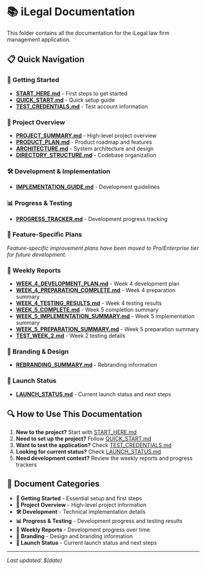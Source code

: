 # 📚 iLegal Documentation

This folder contains all the documentation for the iLegal law firm management application.

## 📋 Quick Navigation

### 🚀 Getting Started
- **[START_HERE.md](./START_HERE.md)** - First steps to get started
- **[QUICK_START.md](./QUICK_START.md)** - Quick setup guide
- **[TEST_CREDENTIALS.md](./TEST_CREDENTIALS.md)** - Test account information

### 📖 Project Overview
- **[PROJECT_SUMMARY.md](./PROJECT_SUMMARY.md)** - High-level project overview
- **[PRODUCT_PLAN.md](./PRODUCT_PLAN.md)** - Product roadmap and features
- **[ARCHITECTURE.md](./ARCHITECTURE.md)** - System architecture and design
- **[DIRECTORY_STRUCTURE.md](./DIRECTORY_STRUCTURE.md)** - Codebase organization

### 🛠️ Development & Implementation
- **[IMPLEMENTATION_GUIDE.md](./IMPLEMENTATION_GUIDE.md)** - Development guidelines

### 📊 Progress & Testing
- **[PROGRESS_TRACKER.md](./PROGRESS_TRACKER.md)** - Development progress tracking

### 🎯 Feature-Specific Plans
*Feature-specific improvement plans have been moved to Pro/Enterprise tier for future development.*

### 📅 Weekly Reports
- **[WEEK_4_DEVELOPMENT_PLAN.md](./WEEK_4_DEVELOPMENT_PLAN.md)** - Week 4 development plan
- **[WEEK_4_PREPARATION_COMPLETE.md](./WEEK_4_PREPARATION_COMPLETE.md)** - Week 4 preparation summary
- **[WEEK_4_TESTING_RESULTS.md](./WEEK_4_TESTING_RESULTS.md)** - Week 4 testing results
- **[WEEK_5_COMPLETE.md](./WEEK_5_COMPLETE.md)** - Week 5 completion summary
- **[WEEK_5_IMPLEMENTATION_SUMMARY.md](./WEEK_5_IMPLEMENTATION_SUMMARY.md)** - Week 5 implementation summary
- **[WEEK_5_PREPARATION_SUMMARY.md](./WEEK_5_PREPARATION_SUMMARY.md)** - Week 5 preparation summary
- **[TEST_WEEK_2.md](./TEST_WEEK_2.md)** - Week 2 testing details

### 🎨 Branding & Design
- **[REBRANDING_SUMMARY.md](./REBRANDING_SUMMARY.md)** - Rebranding information

### 🚀 Launch Status
- **[LAUNCH_STATUS.md](./LAUNCH_STATUS.md)** - Current launch status and next steps

## 🔍 How to Use This Documentation

1. **New to the project?** Start with [START_HERE.md](./START_HERE.md)
2. **Need to set up the project?** Follow [QUICK_START.md](./QUICK_START.md)
3. **Want to test the application?** Check [TEST_CREDENTIALS.md](./TEST_CREDENTIALS.md)
4. **Looking for current status?** Check [LAUNCH_STATUS.md](./LAUNCH_STATUS.md)
5. **Need development context?** Review the weekly reports and progress trackers

## 📝 Document Categories

- **🚀 Getting Started** - Essential setup and first steps
- **📖 Project Overview** - High-level project information
- **🛠️ Development** - Technical implementation details
- **📊 Progress & Testing** - Development progress and testing results
- **📅 Weekly Reports** - Development progress over time
- **🎨 Branding** - Design and branding information
- **🚀 Launch Status** - Current launch status and next steps

---

*Last updated: $(date)*